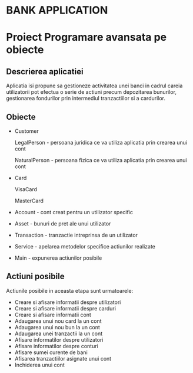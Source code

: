 # BANK APPLICATION
# Proiect Programare avansata pe obiecte
## Descrierea aplicatiei

Aplicatia isi propune sa gestioneze activitatea unei banci in cadrul careia utilizatorii pot efectua o serie de actiuni precum depozitarea bunurilor, gestionarea fondurilor prin intermediul tranzactiilor si a cardurilor.

## Obiecte

- Customer 
 
    LegalPerson - persoana juridica ce va utiliza aplicatia prin crearea unui cont

    NaturalPerson - persoana fizica ce va utiliza aplicatia prin crearea unui cont

- Card

   VisaCard 

  MasterCard 

- Account - cont creat pentru un utilizator specific 

- Asset - bunuri de pret ale unui utilizator

- Transaction - tranzactie intreprinsa de un utilizator 

- Service - apelarea metodelor specifice actiunilor realizate

- Main - expunerea actiunilor posibile 

## Actiuni posibile 
Actiunile posibile in aceasta etapa sunt urmatoarele:
- Creare si afisare informatii despre  utilizatori
- Creare si afisare informatii despre carduri
- Creare si afisare informatii cont
- Adaugarea unui nou card la un cont
- Adaugarea unui nou bun la un cont
- Adaugarea unei tranzactii la un cont
- Afisare informatilor despre  utilizatori
- Afisare informatilor despre conturi
- Afisare sumei curente de bani
- Afisarea tranzactiilor asignate unui cont
- Inchiderea unui cont  
